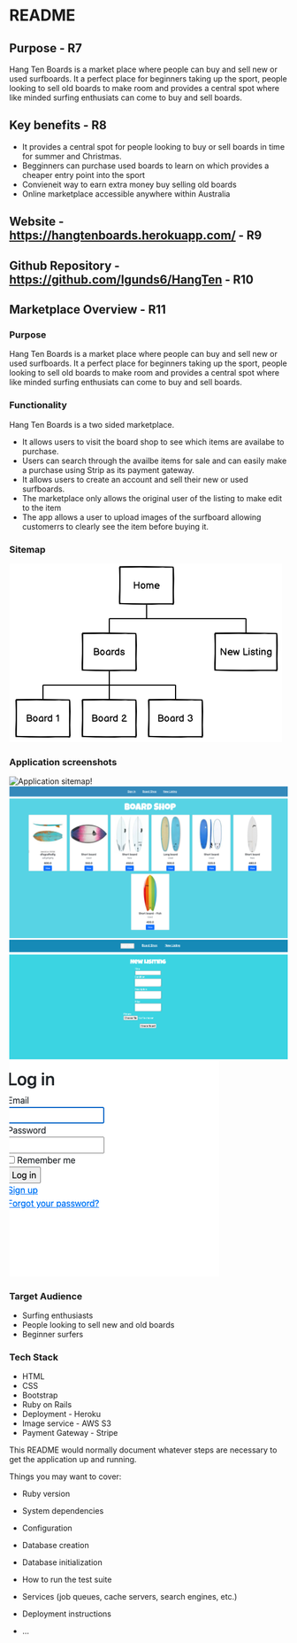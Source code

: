 # README

## Purpose - R7
Hang Ten Boards is a market place where people can buy and sell new or used surfboards. It a perfect place for beginners taking up the sport, people looking to sell old boards to make room and provides a central spot where like minded surfing enthusiats can come to buy and sell boards. 
## Key benefits - R8
- It provides a central spot for people looking to buy or sell boards in time for summer and Christmas. 
- Begginners can purchase used boards to learn on which provides a cheaper entry point into the sport
- Convieneit way to earn extra money buy selling old boards
- Online marketplace accessible anywhere within Australia

## Website - https://hangtenboards.herokuapp.com/ - R9

## Github Repository - https://github.com/lgunds6/HangTen - R10

## Marketplace Overview - R11

### Purpose
Hang Ten Boards is a market place where people can buy and sell new or used surfboards. It a perfect place for beginners taking up the sport, people looking to sell old boards to make room and provides a central spot where like minded surfing enthusiats can come to buy and sell boards. 

### Functionality
Hang Ten Boards is a two sided marketplace. 
- It allows users to visit the board shop to see which items are availabe to purchase. 
- Users can search through the availbe items for sale and can easily make a purchase using Strip as its payment gateway. 
- It allows users to create an account and sell their new or used surfboards. 
- The marketplace only allows the original user of the listing to make edit to the item
- The app allows a user to upload images of the surfboard allowing customerrs to clearly see the item before buying it.

### Sitemap

![Application sitemap!](app/assets/images/sitemap.png)

### Application screenshots

![Application sitemap!](app/assets/images/homepage.png)
![Application sitemap!](app/assets/images/boardshop.png)
![Application sitemap!](app/assets/images/newlisting.png)
![Application sitemap!](app/assets/images/signup.png)

### Target Audience
- Surfing enthusiasts
- People looking to sell new and old boards
- Beginner surfers

### Tech Stack
- HTML
- CSS
- Bootstrap
- Ruby on Rails
- Deployment - Heroku
- Image service - AWS S3
- Payment Gateway - Stripe






This README would normally document whatever steps are necessary to get the
application up and running.

Things you may want to cover:

* Ruby version

* System dependencies

* Configuration

* Database creation

* Database initialization

* How to run the test suite

* Services (job queues, cache servers, search engines, etc.)

* Deployment instructions

* ...
